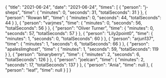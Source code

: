 {
  "title": "2021-06-24",
  "date": "2021-06-24",
  "times": [
    {
      "person": "j-sheps",
      "time": {
        "minutes": 0,
        "seconds": 31,
        "totalSeconds": 31
      }
    },
    {
      "person": "Rowan M",
      "time": {
        "minutes": 0,
        "seconds": 44,
        "totalSeconds": 44
      }
    },
    {
      "person": "varjmes",
      "time": {
        "minutes": 0,
        "seconds": 56,
        "totalSeconds": 56
      }
    },
    {
      "person": "Oliver Turner",
      "time": {
        "minutes": 0,
        "seconds": 57,
        "totalSeconds": 57
      }
    },
    {
      "person": "Lily2point0",
      "time": {
        "minutes": 1,
        "seconds": 0,
        "totalSeconds": 60
      }
    },
    {
      "person": "arjun137",
      "time": {
        "minutes": 1,
        "seconds": 6,
        "totalSeconds": 66
      }
    },
    {
      "person": "apaleslimghost",
      "time": {
        "minutes": 1,
        "seconds": 59,
        "totalSeconds": 119
      }
    },
    {
      "person": "binaryberry",
      "time": {
        "minutes": 2,
        "seconds": 6,
        "totalSeconds": 126
      }
    },
    {
      "person": "joelcarr",
      "time": {
        "minutes": 2,
        "seconds": 17,
        "totalSeconds": 137
      }
    },
    {
      "person": "Ania",
      "time": null
    },
    {
      "person": "leaf",
      "time": null
    }
  ]
}